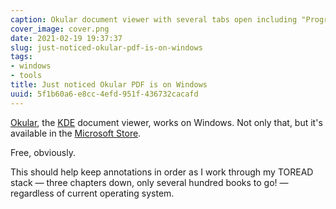 ```yaml
---
caption: Okular document viewer with several tabs open including "Programming Crystal"
cover_image: cover.png
date: 2021-02-19 19:37:37
slug: just-noticed-okular-pdf-is-on-windows
tags:
- windows
- tools
title: Just noticed Okular PDF is on Windows
uuid: 5f1b60a6-e8cc-4efd-951f-436732cacafd
---
```


[Okular]: https://okular.kde.org
[KDE]: https://kde.org
[Microsoft Store]: https://www.microsoft.com/en-us/p/okular/9n41msq1wnm8?activetab=pivot:overviewtab

[Okular][], the [KDE][] document viewer, works on Windows.
Not only that, but it's available in the [Microsoft Store][].

Free, obviously.

This should help keep annotations in order as I work through my TOREAD stack —
three chapters down, only several hundred books to go! —
regardless of current operating system.